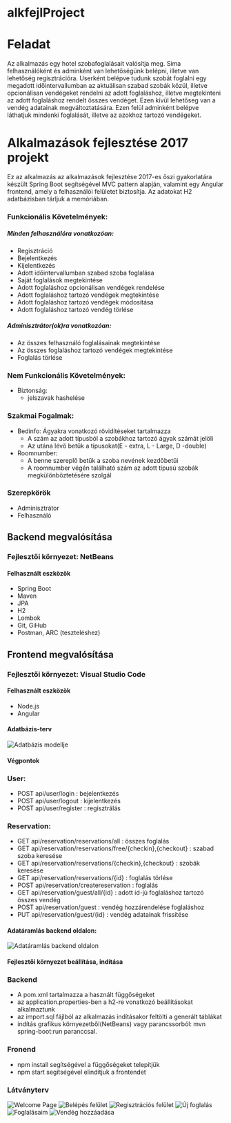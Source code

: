 # alkfejlProject

# Feladat
Az alkalmazás egy hotel szobafoglalásait valósítja meg. Sima felhasználóként és adminként van lehetőségünk belépni, illetve van lehetőség regisztrációra. 
Userként belépve tudunk szobát foglalni egy megadott időintervallumban az aktuálisan szabad szobák közül, illetve opcionálisan vendégeket rendelni az adott foglaláshoz, illetve megtekinteni az adott foglaláshoz rendelt összes vendéget. Ezen kívül lehetőseg van a vendég adatainak megváltoztatására.
Ezen felül adminként belépve láthatjuk mindenki foglalását, illetve az azokhoz tartozó vendégeket.

# Alkalmazások fejlesztése 2017 projekt
Ez az alkalmazás az alkalmazások fejlesztése 2017-es őszi gyakorlatára készült Spring Boot segítségével MVC pattern alapján, valamint egy Angular frontend, amely a felhasználói felületet biztosítja. Az adatokat H2 adatbázisban tárljuk a memóriában. 

### Funkcionális Követelmények:
##### Minden felhasználóra vonatkozóan:
* Regisztráció
* Bejelentkezés
* Kijelentkezés
* Adott időintervallumban szabad szoba foglalása
* Saját foglalások megtekintése
* Adott foglaláshoz opcionálisan vendégek rendelése
* Adott foglaláshoz tartozó vendégek megtekintése
* Adott foglaláshoz tartozó vendégek módosítása
* Adott foglaláshoz tartozó vendég törlése

##### Adminisztrátor(ok)ra vonatkozóan:
* Az összes felhasználó foglalásainak megtekintése
* Az összes foglaláshoz tartozó vendégek megtekintése
* Foglalás törlése

### Nem Funkcionális Követelmények:
* Biztonság: 
    - jelszavak hashelése
    
### Szakmai Fogalmak:
* Bedinfo: Ágyakra vonatkozó rövidítéseket tartalmazza
  - A szám az adott típusból a szobákhoz tartozó ágyak számát jelöli
  - Az utána lévő betűk a típusokat(E - extra, L - Large, D -double)
* Roomnumber:
  - A benne szereplő betűk a szoba nevének kezdőbetűi
  - A roomnumber végén található szám az adott típusú szobák megkülönböztetésére szolgál
 
### Szerepkörök
* Adminisztrátor
* Felhasználó

## Backend megvalósítása

### Fejlesztői környezet: NetBeans

#### Felhasznált eszközök

* Spring Boot
* Maven
* JPA
* H2
* Lombok
* Git, GiHub
* Postman, ARC (teszteléshez)


## Frontend megvalósítása

### Fejlesztői környezet: Visual Studio Code

#### Felhasznált eszközök
 * Node.js
 * Angular
 
#### Adatbázis-terv

![Adatbázis modellje](docs/images/database.png)

#### Végpontok

### User:
 * POST api/user/login : bejelentkezés
 * POST api/user/logout : kijelentkezés
 * POST api/user/register : regisztrálás

### Reservation:
 * GET api/reservation/reservations/all : összes foglalás
 * GET api/reservation/reservations/free/{checkin},{checkout} : szabad szoba keresése
 * GET api/reservation/reservations/{checkin},{checkout} : szobák keresése
 * GET api/reservation/reservations/{id} : foglalás törlése
 * POST api/reservation/createreservation : foglalás
 * GET api/reservation/guest/all/{id} : adott id-jú foglaláshoz tartozó összes vendég
 * POST api/reservation/guest : vendég hozzárendelése foglaláshoz
 * PUT api/reservation/guest/{id} : vendég adatainak frissítése
 
#### Adatáramlás backend oldalon:

![Adatáramlás backend oldalon](docs/images/adataramlas.png)

#### Fejlesztői környezet beállítása, indítása
### Backend
  * A pom.xml tartalmazza a használt függőségeket
  * az application.properties-ben a h2-re vonatkozó beállításokat alkalmaztunk
  * az import.sql fájlból az alkalmazás indításakor feltölti a generált táblákat
  * indítás grafikus környezetből(NetBeans) vagy parancssorból: mvn spring-boot:run paranccsal.

### Fronend
  * npm install segítségével a függőségeket telepítjük
  * npm start segítségével elindítjuk a frontendet
  
### Látványterv
![Welcome Page](docs/images/1.jpg)
![Belépés felület](docs/images/2.jpg)
![Regisztrációs felület](docs/images/3.jpg)
![Új foglalás](docs/images/4.jpg)
![Foglalásaim](docs/images/5.jpg)
![Vendég hozzáadása](docs/images/6.jpg)
  
